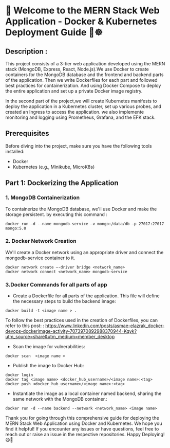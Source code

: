 # 🚀 Welcome to the MERN Stack Web Application - Docker & Kubernetes Deployment Guide 🐳☸️

## Description : 
This project consists of a 3-tier web application developed using the MERN stack (MongoDB, Express, React, Node.js).We use Docker to create containers for the MongoDB database and the frontend and backend parts of the application. Then we  write Dockerfiles for each part and followed best practices for containerization. And using Docker Compose to deploy the entire application and set up a private Docker image registry.

In the second part of the project,we will create Kubernetes manifests to deploy the application in a Kubernetes cluster, set up various probes, and created an Ingress to access the application. we also implemente monitoring and logging using Prometheus, Grafana, and the EFK stack.

## Prerequisites
Before diving into the project, make sure you have the following tools installed:
* Docker
* Kubernetes (e.g., Minikube, MicroK8s)
  
## Part 1: Dockerizing the Application

### 1. MongoDB Containerization
To containerize the MongoDB database, we'll use Docker and make the storage persistent. by executing this command :

```shell
docker run –d --name mongodb-service –v mongo:/data/db –p 27017:27017 mongo:5.0
```
### 2. Docker Network Creation
We'll create a Docker network using an appropriate driver and connect the mongodb-service container to it.
```shell
docker network create –-driver bridge <network_name>
docker network connect <network_name> mongodb-service
```
### 3.Docker Commands for all parts of app 
* Create a Dockerfile for all parts of the application. This file will define the necessary steps to build the backend image:
```shell
docker build -t <image name > .
```
To follow the best practices used in the creation of Dockerfiles, you can refer to this post: : https://www.linkedin.com/posts/asmae-elazrak_docker-devops-dockerimage-activity-7073970892988370944-Kqyk?utm_source=share&utm_medium=member_desktop

* Scan the image for vulnerabilities:
```shell
docker scan  <image name >
```

*  Publish the image to Docker Hub:
```shell
docker login
docker tag <image name> <docker_hub_username>/<image name>:<tag>
docker push <docker_hub_username>/<image name>:<tag>
```
*  Instantiate the image as a local container named backend, sharing the same network with the MongoDB container.:
```shell
docker run -d --name backend --network <network_name> <image name>
```




















Thank you for going through this comprehensive guide for deploying the MERN Stack Web Application using Docker and Kubernetes. We hope you find it helpful! If you encounter any issues or have questions, feel free to reach out or raise an issue in the respective repositories.
Happy Deploying! 😄🚀
